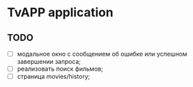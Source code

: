 # TvAPP application

## TODO

- [ ] модальное окно с сообщением об ошибке или успешном завершении запроса;
- [ ] реализовать поиск фильмов;
- [ ] страница movies/history;
